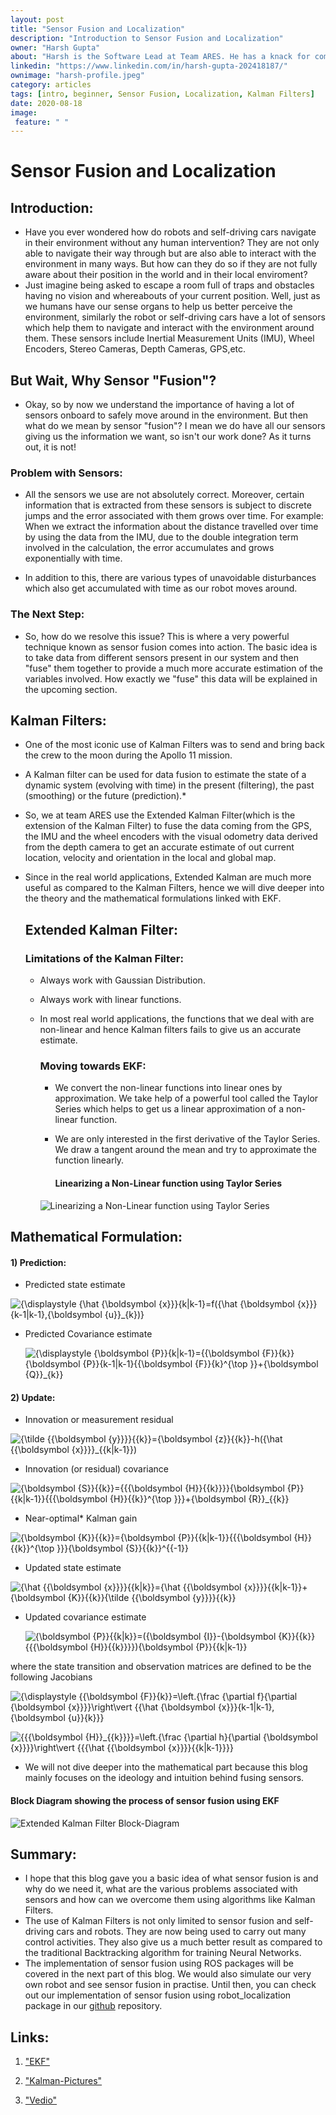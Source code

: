 ```yaml
---
layout: post
title: "Sensor Fusion and Localization"
description: "Introduction to Sensor Fusion and Localization"
owner: "Harsh Gupta"
about: "Harsh is the Software Lead at Team ARES. He has a knack for competitive programming, machine and deep learning and robotics."
linkedin: "https://www.linkedin.com/in/harsh-gupta-202418187/"
ownimage: "harsh-profile.jpeg"
category: articles
tags: [intro, beginner, Sensor Fusion, Localization, Kalman Filters]
date: 2020-08-18
image:
 feature: " "
---
```


#  Sensor Fusion and Localization



## Introduction:

- Have you ever wondered how do robots and self-driving cars navigate in their environment without any human intervention? They are not only able to navigate their way through but are also able to interact with the environment in many ways. But how can they do so if they are not fully aware about their position in the world and in their local enviroment? 
- Just imagine being asked to escape a room full of traps and obstacles having no vision and whereabouts of your current position. Well, just as we humans have our sense organs to help us better perceive the environment, similarly the robot or self-driving cars have a lot of sensors which help them to navigate and interact with the environment around them. These sensors include Inertial Measurement Units (IMU), Wheel Encoders, Stereo Cameras, Depth Cameras, GPS,etc.

## But Wait, Why Sensor "Fusion"?

- Okay, so by now we understand the importance of having a lot of sensors onboard to safely move around in the environment. But then what do we mean by sensor "fusion"? I mean we do have all our sensors giving us the information we want, so isn't our work done? As it turns out, it is not! 

### Problem with Sensors:

- All the sensors we use are not absolutely correct. Moreover, certain information that is extracted from these sensors is subject to discrete jumps and the error associated with them grows over time. For example: When we extract the information about the distance travelled over time by using the data from the IMU, due to the double integration term involved in the calculation, the error accumulates and grows exponentially with time.

- In addition to this, there are various types of unavoidable disturbances which also get accumulated with time as our robot moves around.

### The Next Step:

- So, how do we resolve this issue? This is where a very powerful technique known as sensor fusion comes into action. The basic idea is to take data from different sensors present in our system and then "fuse" them together to provide a much more accurate estimation of the variables involved. How exactly we "fuse" this data will be explained in the upcoming section.

## Kalman Filters:

- One of the most iconic use of Kalman Filters was to send and bring back the crew to the moon during the Apollo 11 mission. 

- A Kalman filter can be used for data fusion to estimate the state of a dynamic system (evolving with time) in the present (filtering), the past (smoothing) or the future (prediction).* 

- So, we at team ARES use the Extended Kalman Filter(which is the extension of the Kalman Filter) to fuse the data coming from the GPS, the IMU and the wheel encoders with the visual odometry data derived from the depth camera to get an accurate estimate of out current location, velocity and orientation in the local and global map.

- Since in the real world applications, Extended Kalman are much more useful as compared to the Kalman Filters, hence we will dive deeper into the theory and the mathematical formulations linked with EKF. 

  

  ## Extended Kalman Filter:

  ### Limitations of the Kalman Filter:

  - Always work with Gaussian Distribution.

  - Always work with linear functions.

  - In most real world applications, the functions that we deal with are non-linear and hence Kalman filters fails to give us an accurate estimate.

    

    ### Moving towards EKF:

    - We convert the non-linear functions into linear ones by approximation. We take help of a powerful tool called the Taylor Series which helps to get us a linear approximation of a non-linear function. 

    - We are only interested in the first derivative of the Taylor Series. We draw a tangent around the mean and try to approximate the function linearly. 

      #### Linearizing a Non-Linear function using Taylor Series

    ![Linearizing a Non-Linear function using Taylor Series](https://miro.medium.com/max/634/1*bnzyD6t3pviEMlEndErMEg.jpeg)



## Mathematical Formulation:

#### 1) Prediction:

- Predicted state estimate

![{\displaystyle {\hat {\boldsymbol {x}}}_{k|k-1}=f({\hat {\boldsymbol {x}}}_{k-1|k-1},{\boldsymbol {u}}_{k})}](https://wikimedia.org/api/rest_v1/media/math/render/svg/bb90d364383982306ba9eff791e69e512ab13603)

- Predicted Covariance estimate

  ![{\displaystyle {\boldsymbol {P}}_{k|k-1}={{\boldsymbol {F}}_{k}}{\boldsymbol {P}}_{k-1|k-1}{{\boldsymbol {F}}_{k}^{\top }}+{\boldsymbol {Q}}_{k}}](https://wikimedia.org/api/rest_v1/media/math/render/svg/f9661a6d4993e4d0ef05d8191d2165749c767dc9)

#### 2) Update:

- Innovation or measurement residual

![{\tilde  {{\boldsymbol  {y}}}}_{{k}}={\boldsymbol  {z}}_{{k}}-h({\hat  {{\boldsymbol  {x}}}}_{{k|k-1}})](https://wikimedia.org/api/rest_v1/media/math/render/svg/5ccbaa00f4e79b8d412fe82451cdde024fe71312)

- Innovation (or residual) covariance

![{\boldsymbol  {S}}_{{k}}={{{\boldsymbol  {H}}_{{k}}}}{\boldsymbol  {P}}_{{k|k-1}}{{{\boldsymbol  {H}}_{{k}}^{\top }}}+{\boldsymbol  {R}}_{{k}}](https://wikimedia.org/api/rest_v1/media/math/render/svg/4c76fff15959980bfe6252d433e8afefb09cd2ef)

- Near-optimal* Kalman gain

![{\boldsymbol  {K}}_{{k}}={\boldsymbol  {P}}_{{k|k-1}}{{{\boldsymbol  {H}}_{{k}}^{\top }}}{\boldsymbol  {S}}_{{k}}^{{-1}}](https://wikimedia.org/api/rest_v1/media/math/render/svg/e18a0e284e91cbe44dfc9d079db4cb0964c308b7)

- Updated state estimate

![{\hat  {{\boldsymbol  {x}}}}_{{k|k}}={\hat  {{\boldsymbol  {x}}}}_{{k|k-1}}+{\boldsymbol  {K}}_{{k}}{\tilde  {{\boldsymbol  {y}}}}_{{k}}](https://wikimedia.org/api/rest_v1/media/math/render/svg/553617ff1809cab332edbc112e2ab40a319f4415)

- Updated covariance estimate

  ![{\boldsymbol  {P}}_{{k|k}}=({\boldsymbol  {I}}-{\boldsymbol  {K}}_{{k}}{{{\boldsymbol  {H}}_{{k}}}}){\boldsymbol  {P}}_{{k|k-1}}](https://wikimedia.org/api/rest_v1/media/math/render/svg/e6a2ac5ac0b73066b922fa9e8ada695935d0f45d)

where the state transition and observation matrices are defined to be the following Jacobians

![{\displaystyle {{\boldsymbol {F}}_{k}}=\left.{\frac {\partial f}{\partial {\boldsymbol {x}}}}\right\vert _{{\hat {\boldsymbol {x}}}_{k-1|k-1},{\boldsymbol {u}}_{k}}}](https://wikimedia.org/api/rest_v1/media/math/render/svg/0066adf747f84efb3a6ee9e167bc45ebfc09ad5d)

![{{{\boldsymbol  {H}}_{{k}}}}=\left.{\frac  {\partial h}{\partial {\boldsymbol  {x}}}}\right\vert _{{{\hat  {{\boldsymbol  {x}}}}_{{k|k-1}}}}](https://wikimedia.org/api/rest_v1/media/math/render/svg/bd13cc1b023148bc139982ef40209af87cfede75)

- We will not dive deeper into the mathematical part because this blog mainly focuses on the ideology and intuition behind fusing sensors. 

####    Block Diagram showing the process of sensor fusion using EKF

![Extended Kalman Filter Block-Diagram](https://www.researchgate.net/profile/Shijoh_V/publication/259885787/figure/fig2/AS:643946569023515@1530540234750/Block-diagram-of-state-estimator-The-n-dimensional-state-variable-x-with-mean-k-1-x.png)

## Summary:

- I hope that this blog gave you a basic idea of what sensor fusion is and why do we need it, what are the various problems associated with sensors and how can we overcome them using algorithms like Kalman Filters.
- The use of Kalman Filters is not only limited to sensor fusion and self-driving cars and robots. They are now being used to carry out many control activities. They also give us a much better result as compared to the traditional Backtracking algorithm for training Neural Networks.
- The implementation of sensor fusion using ROS packages will be covered in the next part of this blog. We would also simulate our very own robot and see sensor fusion in practise. Until then, you can check out our implementation of sensor fusion using robot_localization package in our [github](https://github.com/TeamARES/Sensor-Fusion) repository. 

## Links:

1) ["EKF"](https://towardsdatascience.com/extended-kalman-filter-43e52b16757d)

2) ["Kalman-Pictures"](https://www.bzarg.com/p/how-a-kalman-filter-works-in-pictures/)

3) ["Vedio"](https://www.youtube.com/watch?v=DE6Jn2cB4J4&t=2048s)
